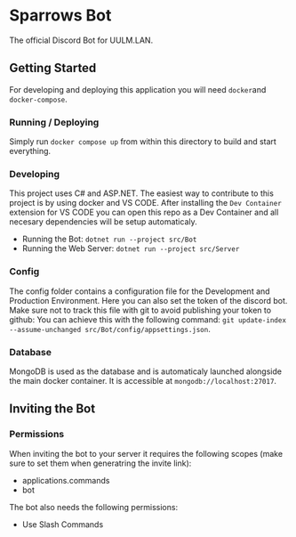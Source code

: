 # Sparrows Bot
The official Discord Bot for UULM.LAN.

## Getting Started
For developing and deploying this application you will need ``docker``and ``docker-compose``. 

### Running / Deploying
Simply run ``docker compose up`` from within this directory to build and start everything. 

### Developing
This project uses C# and ASP.NET. The easiest way to contribute to this project is by using docker and VS CODE. After installing the ``Dev Container`` extension for VS CODE you can open this repo as a Dev Container and all necesary dependencies will be setup automaticaly.

- Running the Bot: ``dotnet run --project src/Bot``
- Running the Web Server: ``dotnet run --project src/Server``

### Config
The config folder contains a configuration file for the Development and Production Environment. Here you can also set the token of the discord bot.
Make sure not to track this file with git to avoid publishing your token to github: You can achieve this with the following command: ``git update-index --assume-unchanged src/Bot/config/appsettings.json``. 

### Database
MongoDB is used as the database and is automaticaly launched alongside the main docker container. It is accessible at ``mongodb://localhost:27017``.

## Inviting the Bot
### Permissions
When inviting the bot to your server it requires the following scopes (make sure to set them when generatring the invite link):
- applications.commands
- bot

The bot also needs the following permissions:
- Use Slash Commands